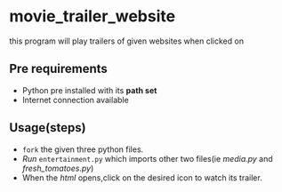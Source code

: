 # movie_trailer_website
this program  will play trailers of given websites when clicked on

## Pre requirements

* Python pre installed with its **path set**
* Internet connection available

## Usage(steps)

* `fork` the given three python files.
* _Run_ `entertainment.py` which imports other two files(ie _media.py_ and _fresh_tomatoes.py_)
* When the _html_ opens,click on the desired icon to watch its trailer.



